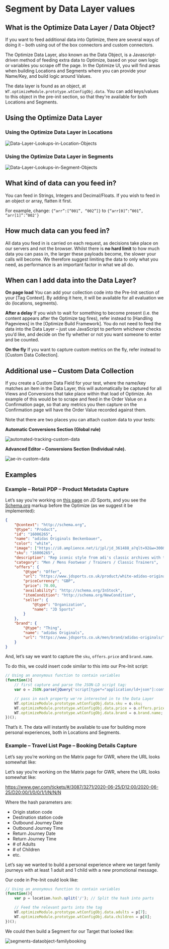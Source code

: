 # Segment by Data Layer values

## What is the Optimize Data Layer / Data Object?

If you want to feed additional data into Optimize, there are several ways of doing it – both using out of the box connectors and custom connectors.

The Optimize Data Layer, also known as the Data Object, is a Javascript-driven method of feeding extra data to Optimize, based on your own logic or variables you scrape off the page. In the Optimize UI, you will find areas when building Locations and Segments where you can provide your Name/Key, and build logic around Values.

The data layer is found as an object, at `WT.optimizeModule.prototype.wtConfigObj.data`. You can add keys/values to this object in the pre-init section, so that they're available for both Locations and Segments.

## Using the Optimize Data Layer

### Using the Optimize Data Layer in Locations
![Data-Layer-Lookups-in-Location-Objects](/assets/Data-Layer-Lookups-in-Location-Objects.png)

### Using the Optimize Data Layer in Segments
![Data-Layer-Lookups-in-Segment-Objects](/assets/data-layer-matching-for-segments.png)

## What kind of data can you feed in?
You can feed in Strings, Integers and Decimal/Floats. If you wish to feed in an object or array, flatten it first.

For example, change: `{“arr”:[“001”, “002”]}` to `{“arr[0]”:”001”, “arr[1]”:”002″}`

## How much data can you feed in?

All data you feed in is carried on each request, as decisions take place on our servers and not the browser. Whilst there is **no hard limit** to how much data you can pass in, the larger these payloads become, the slower your calls will become. We therefore suggest limiting the data to only what you need, as performance is an important factor in what we all do.

## When can I add data into the Data Layer?

**On page load**
You can add your collection code into the Pre-Init section of your [Tag Context]. By adding it here, it will be available for all evaluation we do (locations, segments).

**After a delay**
If you wish to wait for something to become present (i.e. the content appears after the Optimize tag fires), refer instead to [Handling Pageviews] in the [Optimize Build Framework]. You do not need to feed the data into the Data Layer – just use JavaScript to perform whichever checks you’d like, and decide on the fly whether or not you want someone to enter and be counted.

**On the fly**
If you want to capture custom metrics on the fly, refer instead to [Custom Data Collection].

## Additional use – Custom Data Collection
If you create a Custom Data Field for your test, where the name/key matches an item in the Data Layer, this will automatically be captured for all Views and Conversions that take place within that load of Optimize. An example of this would be to scrape and feed in the Order Value on a Confirmation page, so that any metrics you then capture on the Confirmation page will have the Order Value recorded against them.

Note that there are two places you can attach custom data to your tests:

**Automatic Conversions Section (Global rule)**

![automated-tracking-custom-data](/assets/automated-tracking-custom-data.png)

**Advanced Editor – Conversions Section (Individual rule).**

![ae-in-custom-data](/assets/ae-in-custom-data.png)

## Examples

### Example – Retail PDP – Product Metadata Capture

Let’s say you’re working on [this page](https://www.jdsports.co.uk/product/white-adidas-originals-beckenbauer/16006265/) on JD Sports, and you see the [Schema.org](http://schema.org/) markup before the Optimize (as we suggest it be implemented):

``` json 
{
    "@context": "http://schema.org",
    "@type": "Product",
    "id": "16006265",
    "name": "adidas Originals Beckenbauer",
    "color": "white",
    "image": ["https://i8.amplience.net/i/jpl/jd_361488_a?qlt=92&w=300&h=300&v=1","https://i8.amplience.net/i/jpl/jd_361488_b?qlt=92&w=300&h=300&v=1","https://i8.amplience.net/i/jpl/jd_361488_c?qlt=92&w=300&h=300&v=1","https://i8.amplience.net/i/jpl/jd_361488_d?qlt=92&w=300&h=300&v=1","https://i8.amplience.net/i/jpl/jd_361488_e?qlt=92&w=300&h=300&v=1","https://i8.amplience.net/i/jpl/jd_361488_f?qlt=92&w=300&h=300&v=1"],
    "sku": "16006265",
    "description": "Rep iconic style from adi's classic archives with these men's Beckenbauer trainers from adidas Originals. In a white colourway with bold red accenting, these trainers are made with a premium leather upper and come sat on a responsive midsole with a grippy gum outsole to keep you stepping on the streets. With a secure, tonal lace-up fastening for a locked in fit, these sneakers feature adi's signature 3-Stripes to the sidewalls and are finished with premium Beckenbauer Allround gold branding to the sidewalls with a Trefoil on the heel.",
    "category": "Men / Mens Footwear / Trainers / Classic Trainers",
    "offers": {
        "@type": "Offer",
        "url": "https://www.jdsports.co.uk/product/white-adidas-originals-beckenbauer/16006265/",
        "priceCurrency": "GBP",
        "price": 70.00,
        "availability": "http://schema.org/InStock",
        "itemCondition": "http://schema.org/NewCondition",
        "seller": {
            "@type": "Organization",
            "name": "JD Sports"
        }
    },
    "brand": {
        "@type": "Thing",
        "name": "adidas Originals",
        "url": "https://www.jdsports.co.uk/men/brand/adidas-originals/"
    }
}
```

And, let’s say we want to capture the `sku`, `offers.price` and `brand.name`.

To do this, we could insert code similar to this into our Pre-Init script:

``` javascript
// Using an anonymous function to contain variables
(function(){
    // first capture and parse the JSON-LD script tag:
    var o = JSON.parse(jQuery('script[type*="application/ld+json"]:contains("@type": "Product")').text());

    // pass in each property we're interested in to the Data Layer
    WT.optimizeModule.prototype.wtConfigObj.data.sku = o.sku;
    WT.optimizeModule.prototype.wtConfigObj.data.price = o.offers.price;
    WT.optimizeModule.prototype.wtConfigObj.data.brand = o.brand.name;
})();
```

That’s it. The data will instantly be available to use for building more personal experiences, both in Locations and Segments.

### Example – Travel List Page – Booking Details Capture

Let’s say you’re working on the Matrix page for GWR, where the URL looks somewhat like:

Let’s say you’re working on the Matrix page for GWR, where the URL looks somewhat like:

<https://www.gwr.com/tickets/#/3087/3271/2020-06-25/D12:00/2020-06-25/D20:00/1/0/0/1/1/N/N/N>

Where the hash parameters are:

- Origin station code
- Destination station code
- Outbound Journey Date
- Outbound Journey Time
- Return Journey Date
- Return Journey Time
- \# of Adults
- \# of Children
- etc.

Let’s say we wanted to build a personal experience where we target family journeys with at least 1 adult and 1 child with a new promotional message.

Our code in Pre-Init could look like:

``` javascript
// Using an anonymous function to contain variables
(function(){
    var p = location.hash.split('/'); // Split the hash into parts 

    // Feed the relevant parts into the tag
    WT.optimizeModule.prototype.wtConfigObj.data.adults = p[7];
    WT.optimizeModule.prototype.wtConfigObj.data.children = p[8];
})();
```

We could then build a Segment for our Target that looked like:

![segments-dataobject-familybooking](/assets/segments-dataobject-familybooking.png)